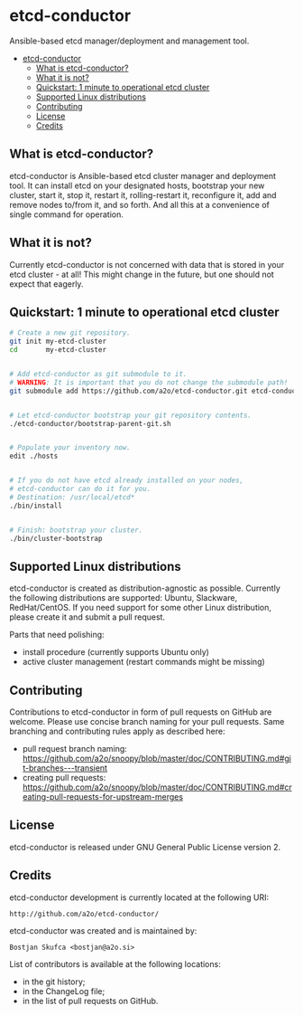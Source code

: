 # etcd-conductor

Ansible-based etcd manager/deployment and management tool.


  * [etcd-conductor](#etcd-conductor)
    * [What is etcd-conductor?](#what-is-etcd-conductor)
    * [What it is not?](#what-it-is-not)
    * [Quickstart: 1 minute to operational etcd cluster](#quickstart-1-minute-to-operational-etcd-cluster)
    * [Supported Linux distributions](#supported-linux-distributions)
    * [Contributing](#contributing)
    * [License](#license)
    * [Credits](#credits)



## What is etcd-conductor?

etcd-conductor is Ansible-based etcd cluster manager and deployment tool.
It can install etcd on your designated hosts, bootstrap your new cluster,
start it, stop it, restart it, rolling-restart it, reconfigure it, add
and remove nodes to/from it, and so forth. And all this at a convenience
of single command for operation.



## What it is not?

Currently etcd-conductor is not concerned with data that is stored in your
etcd cluster - at all! This might change in the future, but one should not
expect that eagerly.



## Quickstart: 1 minute to operational etcd cluster

```bash
# Create a new git repository.
git init my-etcd-cluster
cd       my-etcd-cluster


# Add etcd-conductor as git submodule to it.
# WARNING: It is important that you do not change the submodule path!
git submodule add https://github.com/a2o/etcd-conductor.git etcd-conductor


# Let etcd-conductor bootstrap your git repository contents.
./etcd-conductor/bootstrap-parent-git.sh


# Populate your inventory now.
edit ./hosts


# If you do not have etcd already installed on your nodes,
# etcd-conductor can do it for you.
# Destination: /usr/local/etcd*
./bin/install


# Finish: bootstrap your cluster.
./bin/cluster-bootstrap
```



## Supported Linux distributions

etcd-conductor is created as distribution-agnostic as possible. Currently the
following distributions are supported: Ubuntu, Slackware, RedHat/CentOS.
If you need support for some other Linux distribution, please create it and
submit a pull request.

Parts that need polishing:
- install procedure (currently supports Ubuntu only)
- active cluster management (restart commands might be missing)



## Contributing

Contributions to etcd-conductor in form of pull requests on GitHub are welcome.
Please use concise branch naming for your pull requests. Same branching and
contributing rules apply as described here:
- pull request branch naming: https://github.com/a2o/snoopy/blob/master/doc/CONTRIBUTING.md#git-branches---transient
- creating pull requests: https://github.com/a2o/snoopy/blob/master/doc/CONTRIBUTING.md#creating-pull-requests-for-upstream-merges



## License

etcd-conductor is released under GNU General Public License version 2.



## Credits

etcd-conductor development is currently located at the following URI:

    http://github.com/a2o/etcd-conductor/

etcd-conductor was created and is maintained by:

    Bostjan Skufca <bostjan@a2o.si>

List of contributors is available at the following locations:
- in the git history;
- in the ChangeLog file;
- in the list of pull requests on GitHub.
